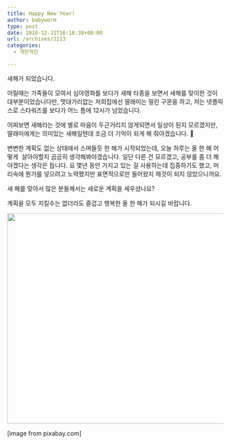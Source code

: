 ```yaml
---
title: Happy New Year!
author: babyworm
type: post
date: 2018-12-31T16:18:38+00:00
url: /archives/2113
categories:
  - 개인적인

---
```

새해가 되었습니다.

어릴때는 가족들이 모여서 심야영화를 보다가 새해 타종을 보면서 새해를 맞이한 것이 대부분이었습니다만, 멋대가리없는 저희집에선 딸래미는 밀린 구몬을 하고, 저는 넷플릭스로 스타워즈를 보다가 어느 틈에 12시가 넘었습니다.

어찌보면 새해라는 것에 별로 마음이 두근거리지 않게되면서 일상이 된지 모르겠지만, 딸래미에게는 의미있는 새해일텐데 조금 더 기억이 되게 해 줘야겠습니다. 🙂

변변한 계획도 없는 상태에서 스며들듯 한 해가 시작되었는데, 오늘 하루는 올 한 해 어떻게  살아야할지 곰곰히 생각해봐야겠습니다. 일단 다른 건 모르겠고, 공부를 좀 더 해야겠다는 생각은 듭니다. 요 몇년 동안 가지고 있는 걸 사용하는데 집중하기도 했고, 머리속에 뭔가를 넣으려고 노력했지만 표면적으로만 들어왔지 제것이 되지 않았으니까요.

새 해를 맞아서 많은 분들께서는 새로운 계획을 세우셨나요?

계획을 모두 지킬수는 없더라도 즐겁고 행복한 올 한 해가 되시길 바랍니다.

<img loading="lazy" decoding="async" src="https://i0.wp.com/cdn.pixabay.com/photo/2018/03/07/17/15/balloon-3206530_960_720.jpg?resize=625%2C489&#038;ssl=1" alt="" width="625" height="489" data-recalc-dims="1" /> 

[image from pixabay.com]